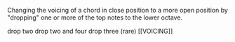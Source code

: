 Changing the voicing of a chord in close position to a more open position by "dropping" one or more of the top notes to the lower octave. 

drop two
drop two and four
drop three (rare)
[[VOICING]]